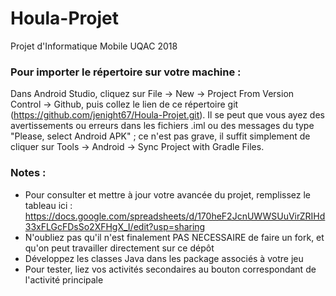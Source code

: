 # Houla-Projet
Projet d'Informatique Mobile UQAC 2018

### Pour importer le répertoire sur votre machine :
Dans Android Studio, cliquez sur File -> New -> Project From Version Control -> Github, puis collez le lien de ce répertoire git (https://github.com/jenight67/Houla-Projet.git). Il se peut que vous ayez des avertissements ou erreurs dans les fichiers .iml ou des messages du type "Please, select Android APK" ; ce n'est pas grave, il suffit simplement de cliquer sur Tools -> Android -> Sync Project with Gradle Files.

### Notes : 
- Pour consulter et mettre à jour votre avancée du projet, remplissez le tableau ici : https://docs.google.com/spreadsheets/d/170heF2JcnUWWSUuVirZRIHd33xFLGcFDsSo2XFHgX_I/edit?usp=sharing
- N'oubliez pas qu'il n'est finalement PAS NECESSAIRE de faire un fork, et qu'on peut travailler directement sur ce dépôt
- Développez les classes Java dans les package associés à votre jeu
- Pour tester, liez vos activités secondaires au bouton correspondant de l'activité principale
